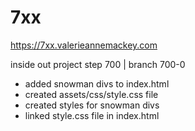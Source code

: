 # 7xx

https://7xx.valerieannemackey.com

inside out project step 700 | branch 700-0
- added snowman divs to index.html
- created assets/css/style.css file
- created styles for snowman divs
- linked style.css file in index.html